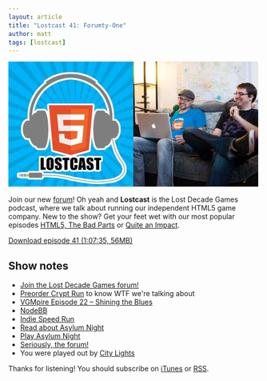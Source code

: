 ```yaml
---
layout: article
title: "Lostcast 41: Forumty-One"
author: matt
tags: [lostcast]
---
```


<div class="full-frame">
	<img alt="Lostcast gamedev podcast" src="/media/images/lostcast/ldgTeam.jpg" width="500" height="250">
</div>

Join our new [forum](http://forum.lostdecadegames.com/)! Oh yeah and **Lostcast** is the Lost Decade Games podcast, where we talk about running our independent HTML5 game company. New to the show? Get your feet wet with our most popular episodes [HTML5, The Bad Parts](/lostcast-episode-7-html5-the-bad-parts/) or [Quite an Impact](/lostcast-episode-14-quite-an-impact/).

<a class="download-podcast" href="http://media.lostdecadegames.com/lostcast/lostcast_41.mp3">
	Download episode 41 (1:07:35, 56MB)
</a>

## Show notes

* [Join the Lost Decade Games forum!](http://forum.lostdecadegames.com/)
* [Preorder Crypt Run](http://www.cryptrun.com/) to know WTF we're talking about
* [VGMpire Episode 22 – Shining the Blues](http://www.vgmpire.com/2012/05/23/vgmpire-episode-22-shining-the-blues/)
* [NodeBB](http://www.nodebb.org/)
* [Indie Speed Run](http://www.indiespeedrun.com/devsite/)
* [Read about Asylum Night](/making-of-asylum-night/)
* [Play Asylum Night](http://asylumnight.lostdecadegames.com/)
* [Seriously, the forum!](http://forum.lostdecadegames.com/)
* You were played out by [City Lights](http://joshuamorse.bandcamp.com/track/city-lights)

Thanks for listening! You should subscribe on [iTunes](http://itunes.apple.com/us/podcast/lostcast/id481950724) or [RSS](http://www.lostdecadegames.com/lostcast.xml).
